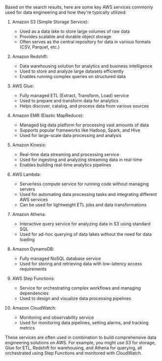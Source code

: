 Based on the search results, here are some key AWS services commonly used for data engineering and how they're typically utilized:

1. Amazon S3 (Simple Storage Service):
   - Used as a data lake to store large volumes of raw data
   - Provides scalable and durable object storage
   - Often serves as the central repository for data in various formats (CSV, Parquet, etc.)

2. Amazon Redshift:
   - Data warehousing solution for analytics and business intelligence
   - Used to store and analyze large datasets efficiently
   - Enables running complex queries on structured data

3. AWS Glue:
   - Fully managed ETL (Extract, Transform, Load) service
   - Used to prepare and transform data for analytics
   - Helps discover, catalog, and process data from various sources

4. Amazon EMR (Elastic MapReduce):
   - Managed big data platform for processing vast amounts of data
   - Supports popular frameworks like Hadoop, Spark, and Hive
   - Used for large-scale data processing and analysis

5. Amazon Kinesis:
   - Real-time data streaming and processing service
   - Used for ingesting and analyzing streaming data in real-time
   - Enables building real-time analytics pipelines

6. AWS Lambda:
   - Serverless compute service for running code without managing servers
   - Used for automating data processing tasks and integrating different AWS services
   - Can be used for lightweight ETL jobs and data transformations

7. Amazon Athena:
   - Interactive query service for analyzing data in S3 using standard SQL
   - Used for ad-hoc querying of data lakes without the need for data loading

8. Amazon DynamoDB:
   - Fully managed NoSQL database service
   - Used for storing and retrieving data with low-latency access requirements

9. AWS Step Functions:
   - Service for orchestrating complex workflows and managing dependencies
   - Used to design and visualize data processing pipelines

10. Amazon CloudWatch:
    - Monitoring and observability service
    - Used for monitoring data pipelines, setting alarms, and tracking metrics

These services are often used in combination to build comprehensive data engineering solutions on AWS. For example, you might use S3 for storage, Glue for ETL, Redshift for warehousing, and Athena for querying, all orchestrated using Step Functions and monitored with CloudWatch.

